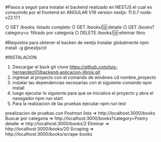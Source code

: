 

#Pasos a seguir para instalar el backend realizado en NESTJS el cual es consumido por el frontend en ANGULAR V19
version nestjs: 11.0.7
node: v22.17.1

○ GET /books: listado completo
○ GET /books/:id: detalle
○ GET /books?category=x: filtrado por categoría
○ DELETE /books/:id: eliminar libro

#Requistos para obtener el backen de nestjs
Instalar globalmente npm install -g @nestjs/cli

#INSTALACION

1) Descargar el back  git clone https://github.com/luis-hernandez01/backend-aplicacion-libros.git
2) ingresar al proyecto con el comando de windows cd nombre_proyecto
3) instalar las dependencias necesarias con el siguiente comando npm install
4) luego ejecutar lo siguiente para que se inicialice el proyecto y abra el navegador 
npm run start
 5) Para la realizacion de las pruebas ejecutar npm run test

prealizacion de pruebas con Postman
lista                   =>        http://localhost:3000/books
Buscar por categoria    =>        http://localhost:3000/books?category=Poetry
detalle                 =>        http://localhost:3000/books/2
Eliminar                =>        http://localhost:3000/books/20
Scraping                =>        http://localhost:3000/books/scrape-books
